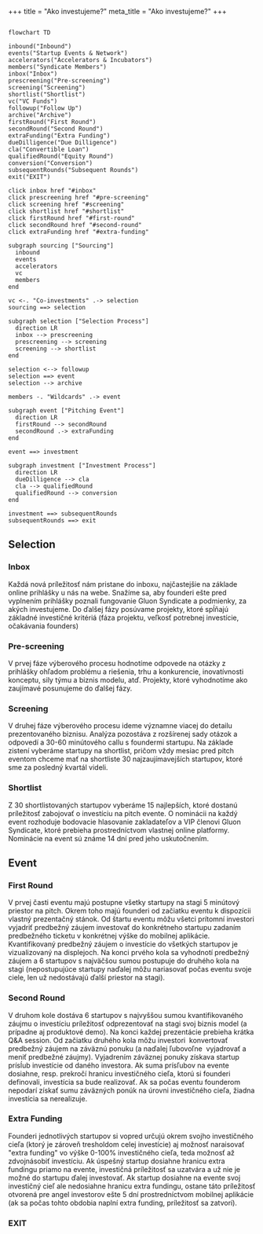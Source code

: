 +++
title = "Ako investujeme?"
meta_title = "Ako investujeme?"
+++

```mermaid

flowchart TD

inbound("Inbound")
events("Startup Events & Network")
accelerators("Accelerators & Incubators")
members("Syndicate Members")
inbox("Inbox")
prescreening("Pre-screening")
screening("Screening")
shortlist("Shortlist")
vc("VC Funds")
followup("Follow Up")
archive("Archive")
firstRound("First Round")
secondRound("Second Round")
extraFunding("Extra Funding")
dueDilligence("Due Dilligence")
cla("Convertible Loan")
qualifiedRound("Equity Round")
conversion("Conversion")
subsequentRounds("Subsequent Rounds")
exit("EXIT") 

click inbox href "#inbox"
click prescreening href "#pre-screening"
click screening href "#screening"
click shortlist href "#shortlist"
click firstRound href "#first-round"
click secondRound href "#second-round"
click extraFunding href "#extra-funding"

subgraph sourcing ["Sourcing"]
  inbound
  events
  accelerators
  vc
  members
end

vc <-. "Co-investments" .-> selection
sourcing ==> selection

subgraph selection ["Selection Process"]
  direction LR
  inbox --> prescreening
  prescreening --> screening
  screening --> shortlist
end 

selection <--> followup
selection ==> event
selection --> archive

members -. "Wildcards" .-> event  

subgraph event ["Pitching Event"]
  direction LR
  firstRound --> secondRound
  secondRound .-> extraFunding
end 

event ==> investment  

subgraph investment ["Investment Process"]
  direction LR
  dueDilligence --> cla
  cla --> qualifiedRound
  qualifiedRound --> conversion
end

investment ==> subsequentRounds
subsequentRounds ==> exit

```
 

## Selection

### Inbox

Každá nová príležitosť nám pristane do inboxu, najčastejšie na základe online prihlášky u nás na webe. Snažíme sa, aby founderi ešte pred vyplnením prihlášky poznali fungovanie Gluon Syndicate a podmienky, za akých investujeme. Do ďalšej fázy posúvame projekty, ktoré spĺňajú základné investičné kritériá (fáza projektu, veľkosť potrebnej investície, očakávania founders)

### Pre-screening

V prvej fáze výberového procesu hodnotíme odpovede na otázky z prihlášky ohľadom problému a riešenia, trhu a konkurencie, inovatívnosti konceptu, sily týmu a biznis modelu, atď. Projekty, ktoré vyhodnotíme ako zaujímavé posunujeme do ďalšej fázy.

### Screening

V druhej fáze výberového procesu ideme významne viacej do detailu prezentovaného biznisu. Analýza pozostáva z rozšírenej sady otázok a odpovedí a 30-60 minútového callu s foundermi startupu. Na základe zistení vyberáme startupy na shortlist, pričom vždy mesiac pred pitch eventom chceme mať na shortliste 30 najzaujímavejších startupov, ktoré sme za posledný kvartál videli.

### Shortlist

Z 30 shortlistovaných startupov vyberáme 15 najlepších, ktoré dostanú príležitosť zabojovať o investíciu na pitch evente. O nominácii na každý event rozhoduje bodovacie hlasovanie zakladateľov a VIP členovi Gluon Syndicate, ktoré prebieha prostredníctvom vlastnej online platformy. Nominácie na event sú známe 14 dní pred jeho uskutočnením.

## Event  

### First Round 

V prvej časti eventu majú postupne všetky startupy na stagi 5 minútový priestor na pitch. Okrem toho majú founderi od začiatku eventu k dispozícii vlastný prezentačný stánok. Od štartu eventu môžu všetci prítomní investori vyjadriť predbežný záujem investovať do konkrétneho startupu zadaním predbežného ticketu v konkrétnej výške do mobilnej aplikácie. Kvantifikovaný predbežný záujem o investície do všetkých startupov je vizualizovaný na displejoch. Na konci prvého kola sa vyhodnotí predbežný záujem a 6 startupov s najväčšou sumou postupuje do druhého kola na stagi (nepostupujúce startupy naďalej môžu nariasovať počas eventu svoje ciele, len už nedostávajú ďalší priestor na stagi).

### Second Round

V druhom kole dostáva 6 startupov s najvyššou sumou kvantifikovaného záujmu o investíciu príležitosť odprezentovať na stagi svoj biznis model (a prípadne aj produktové demo). Na konci každej prezentácie prebieha krátka Q&A session. Od začiatku druhého kola môžu investori  konvertovať predbežný záujem na záväznú ponuku (a naďalej ľubovoľne  vyjadrovať a meniť predbežné záujmy). Vyjadrením záväznej ponuky získava startup prísĺub investície od daného investora. Ak suma prísľubov na evente dosiahne, resp. prekročí hranicu investičného cieľa, ktorú si founderi definovali, investícia sa bude realizovať. Ak sa počas eventu founderom nepodarí získať sumu záväzných ponúk na úrovni investičného cieľa, žiadna investícia sa nerealizuje.

### Extra Funding

Founderi jednotlivých startupov si vopred určujú okrem svojho investičného cieľa (ktorý je zároveň tresholdom celej investície) aj možnosť naraisovať "extra funding" vo výške 0-100% investičného cieľa, teda možnosť až zdvojnásobiť investíciu. Ak úspešný startup dosiahne hranicu extra fundingu priamo na evente, investičná príležitosť sa uzatvára a už nie je možné do startupu ďalej investovať. Ak startup dosiahne na evente svoj investičný cieľ ale nedosiahne hranicu extra fundingu, ostane táto príležitosť otvorená pre angel investorov ešte 5 dní prostredníctvom mobilnej aplikácie (ak sa počas tohto obdobia naplní extra funding, príležitosť sa zatvorí).

### EXIT